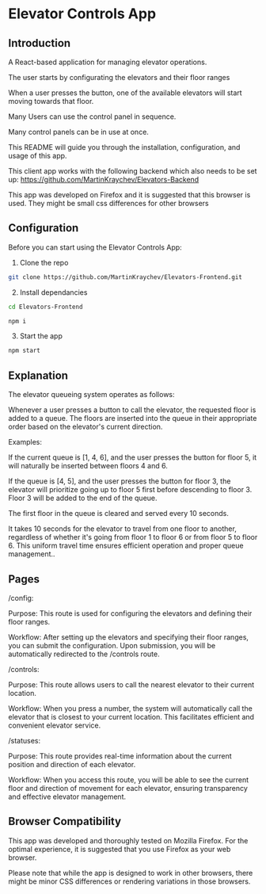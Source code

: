 # Elevator Controls App

## Introduction

A React-based application for managing elevator operations. 

The user starts by configurating the elevators and their floor ranges

When a user presses the button, one of the available elevators will start moving towards that floor. 

Many Users can use the control panel in sequence.

Many control panels can be in use at once.

This README will guide you through the installation, configuration, and usage of this app.

This client app works with the following backend which also needs to be set up: https://github.com/MartinKraychev/Elevators-Backend

This app was developed on Firefox and it is suggested that this browser is used. They might be small css differences for other browsers

## Configuration
Before you can start using the Elevator Controls App:

1. Clone the repo

```bash
git clone https://github.com/MartinKraychev/Elevators-Frontend.git
```

2. Install dependancies

```bash
cd Elevators-Frontend
```

```bash
npm i
```

3. Start the app

```bash
npm start
```

## Explanation
The elevator queueing system operates as follows:

Whenever a user presses a button to call the elevator, the requested floor is added to a queue. The floors are inserted into the queue in their appropriate order based on the elevator's current direction.

Examples:

If the current queue is [1, 4, 6], and the user presses the button for floor 5, it will naturally be inserted between floors 4 and 6.

If the queue is [4, 5], and the user presses the button for floor 3, the elevator will prioritize going up to floor 5 first before descending to floor 3. Floor 3 will be added to the end of the queue.

The first floor in the queue is cleared and served every 10 seconds.

It takes 10 seconds for the elevator to travel from one floor to another, regardless of whether it's going from floor 1 to floor 6 or from floor 5 to floor 6. This uniform travel time ensures efficient operation and proper queue management..

## Pages
/config:

  Purpose: This route is used for configuring the elevators and defining their floor ranges.
  
  Workflow: After setting up the elevators and specifying their floor ranges, you can submit the configuration. Upon submission, you will be automatically redirected to the /controls route.
  
/controls:

  Purpose: This route allows users to call the nearest elevator to their current location.
  
  Workflow: When you press a number, the system will automatically call the elevator that is closest to your current location. This facilitates efficient and convenient elevator service.
  
/statuses:

  Purpose: This route provides real-time information about the current position and direction of each elevator.
  
  Workflow: When you access this route, you will be able to see the current floor and direction of movement for each elevator, ensuring transparency and effective elevator management.

## Browser Compatibility

This app was developed and thoroughly tested on Mozilla Firefox. For the optimal experience, it is suggested that you use Firefox as your web browser.

Please note that while the app is designed to work in other browsers, there might be minor CSS differences or rendering variations in those browsers.



